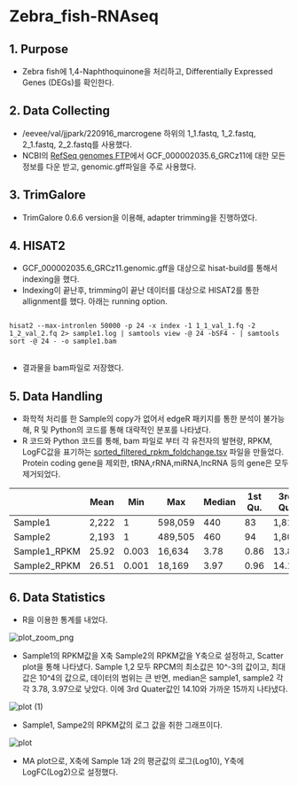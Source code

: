 # Zebra_fish-RNAseq
## 1. Purpose
+ Zebra fish에 1,4-Naphthoquinone을 처리하고, Differentially Expressed Genes (DEGs)를 확인한다.

## 2. Data Collecting
+ /eevee/val/jjpark/220916_marcrogene 하위의 1_1.fastq, 1_2.fastq, 2_1.fastq, 2_2.fastq를 사용했다.
+ NCBI의 [RefSeq genomes FTP](https://ftp.ncbi.nlm.nih.gov/genomes/refseq/)에서 GCF_000002035.6_GRCz11에 대한 모든 정보를 다운 받고, genomic.gff파일을 주로 사용했다.

## 3. TrimGalore
+ TrimGalore 0.6.6 version을 이용해, adapter trimming을 진행하였다. 

## 4. HISAT2
+ GCF_000002035.6_GRCz11.genomic.gff을 대상으로 hisat-build를 통해서 indexing을 했다. 
+ Indexing이 끝난후, trimming이 끝난 데이터를 대상으로 HISAT2를 통한 allignment를 했다. 아래는 running option.
<pre>
<code>
hisat2 --max-intronlen 50000 -p 24 -x index -1 1_1_val_1.fq -2 1_2_val_2.fq 2> sample1.log | samtools view -@ 24 -bSF4 - | samtools sort -@ 24 - -o sample1.bam
</code>
</pre>
+ 결과물을 bam파일로 저장했다. 

## 5. Data Handling
+ 화학적 처리를 한 Sample의 copy가 없어서 edgeR 패키지를 통한 분석이 불가능해, R 및 Python의 코드를 통해 대략적인 분포를 나타냈다. 
+ R 코드와 Python 코드를 통해, bam 파일로 부터 각 유전자의 발현량, RPKM, LogFC값을 표기하는 [sorted_filtered_rpkm_foldchange.tsv](https://github.com/Park-JungJoon/Zebra_fish-RNAseq/blob/main/Supplementary_data/sorted_filtered_rpkm_foldchange.tsv) 파일을 만들었다. Protein coding gene을 제외한, tRNA,rRNA,miRNA,lncRNA 등의 gene은 모두 제거되었다.

||Mean|Min|Max|Median|1st Qu.|3rd Qu.|
|-|-|-|-|-|-|-|
|Sample1|2,222|1|598,059|440|83|1,813|
|Sample2|2,193|1|489,505|460|94|1,808|
|Sample1_RPKM|25.92|0.003|16,634|3.78|0.86|13.86|
|Sample2_RPKM|26.51|0.001|18,169|3.97|0.96|14.10|

## 6. Data Statistics
+ R을 이용한 통계를 내었다. 

![plot_zoom_png](https://user-images.githubusercontent.com/97942772/191666472-dec46c5f-510f-4efa-b40a-48e6df9eb2b3.png)

+ Sample1의 RPKM값을 X축 Sample2의 RPKM값을 Y축으로 설정하고, Scatter plot을 통해 나타냈다. Sample 1,2 모두 RPCM의 최소값은 10^-3의 값이고, 최대값은 10^4의 값으로, 데이터의 범위는 큰 반면, median은 sample1, sample2 각각 3.78, 3.97으로 낮았다. 이에 3rd Quater값인 14.10와 가까운 15까지 나타냈다.

![plot (1)](https://user-images.githubusercontent.com/97942772/191673140-fd88bfda-8c53-4901-8f80-edec5e3739a8.png)

+ Sample1, Sampe2의 RPKM값의 로그 값을 취한 그래프이다.

![plot](https://user-images.githubusercontent.com/97942772/191673215-769d81a5-7791-42e5-8b4b-cfab80eb65d6.png)

+ MA plot으로, X축에 Sample 1과 2의 평균값의 로그(Log10), Y축에 LogFC(Log2)으로 설정했다. 

